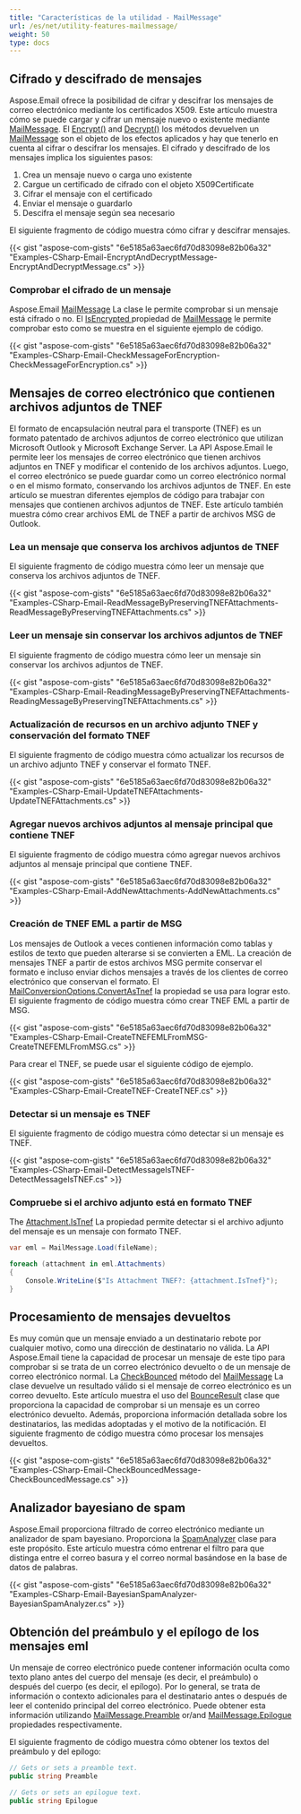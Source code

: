 ```yaml
---
title: "Características de la utilidad - MailMessage"
url: /es/net/utility-features-mailmessage/
weight: 50
type: docs
---
```



## **Cifrado y descifrado de mensajes**

Aspose.Email ofrece la posibilidad de cifrar y descifrar los mensajes de correo electrónico mediante los certificados X509. Este artículo muestra cómo se puede cargar y cifrar un mensaje nuevo o existente mediante [MailMessage](https://reference.aspose.com/email/net/aspose.email/mailmessage/). El [Encrypt()](https://reference.aspose.com/email/net/aspose.email/mailmessage/encrypt/#encrypt/) and [Decrypt()](https://reference.aspose.com/email/net/aspose.email/mailmessage/decrypt/#decrypt/) los métodos devuelven un [MailMessage](https://reference.aspose.com/email/net/aspose.email/mailmessage/) son el objeto de los efectos aplicados y hay que tenerlo en cuenta al cifrar o descifrar los mensajes. El cifrado y descifrado de los mensajes implica los siguientes pasos:

1. Crea un mensaje nuevo o carga uno existente
1. Cargue un certificado de cifrado con el objeto X509Certificate
1. Cifrar el mensaje con el certificado
1. Enviar el mensaje o guardarlo
1. Descifra el mensaje según sea necesario

El siguiente fragmento de código muestra cómo cifrar y descifrar mensajes.

{{< gist "aspose-com-gists" "6e5185a63aec6fd70d83098e82b06a32" "Examples-CSharp-Email-EncryptAndDecryptMessage-EncryptAndDecryptMessage.cs" >}}

### **Comprobar el cifrado de un mensaje**

Aspose.Email [MailMessage](https://reference.aspose.com/email/net/aspose.email/mailmessage/) La clase le permite comprobar si un mensaje está cifrado o no. El [IsEncrypted ](https://reference.aspose.com/email/net/aspose.email/mailmessage/isencrypted/)propiedad de [MailMessage](https://reference.aspose.com/email/net/aspose.email/mailmessage/) le permite comprobar esto como se muestra en el siguiente ejemplo de código.

{{< gist "aspose-com-gists" "6e5185a63aec6fd70d83098e82b06a32" "Examples-CSharp-Email-CheckMessageForEncryption-CheckMessageForEncryption.cs" >}}

## **Mensajes de correo electrónico que contienen archivos adjuntos de TNEF**

El formato de encapsulación neutral para el transporte (TNEF) es un formato patentado de archivos adjuntos de correo electrónico que utilizan Microsoft Outlook y Microsoft Exchange Server. La API Aspose.Email le permite leer los mensajes de correo electrónico que tienen archivos adjuntos en TNEF y modificar el contenido de los archivos adjuntos. Luego, el correo electrónico se puede guardar como un correo electrónico normal o en el mismo formato, conservando los archivos adjuntos de TNEF. En este artículo se muestran diferentes ejemplos de código para trabajar con mensajes que contienen archivos adjuntos de TNEF. Este artículo también muestra cómo crear archivos EML de TNEF a partir de archivos MSG de Outlook.

### **Lea un mensaje que conserva los archivos adjuntos de TNEF**

El siguiente fragmento de código muestra cómo leer un mensaje que conserva los archivos adjuntos de TNEF.

{{< gist "aspose-com-gists" "6e5185a63aec6fd70d83098e82b06a32" "Examples-CSharp-Email-ReadMessageByPreservingTNEFAttachments-ReadMessageByPreservingTNEFAttachments.cs" >}}

### **Leer un mensaje sin conservar los archivos adjuntos de TNEF**

El siguiente fragmento de código muestra cómo leer un mensaje sin conservar los archivos adjuntos de TNEF.

{{< gist "aspose-com-gists" "6e5185a63aec6fd70d83098e82b06a32" "Examples-CSharp-Email-ReadingMessageByPreservingTNEFAttachments-ReadingMessageByPreservingTNEFAttachments.cs" >}}

### **Actualización de recursos en un archivo adjunto TNEF y conservación del formato TNEF**

El siguiente fragmento de código muestra cómo actualizar los recursos de un archivo adjunto TNEF y conservar el formato TNEF.

{{< gist "aspose-com-gists" "6e5185a63aec6fd70d83098e82b06a32" "Examples-CSharp-Email-UpdateTNEFAttachments-UpdateTNEFAttachments.cs" >}}

### **Agregar nuevos archivos adjuntos al mensaje principal que contiene TNEF**

El siguiente fragmento de código muestra cómo agregar nuevos archivos adjuntos al mensaje principal que contiene TNEF.

{{< gist "aspose-com-gists" "6e5185a63aec6fd70d83098e82b06a32" "Examples-CSharp-Email-AddNewAttachments-AddNewAttachments.cs" >}}

### **Creación de TNEF EML a partir de MSG**

Los mensajes de Outlook a veces contienen información como tablas y estilos de texto que pueden alterarse si se convierten a EML. La creación de mensajes TNEF a partir de estos archivos MSG permite conservar el formato e incluso enviar dichos mensajes a través de los clientes de correo electrónico que conservan el formato. El [MailConversionOptions.ConvertAsTnef](https://reference.aspose.com/email/net/aspose.email.mapi/mailconversionoptions/convertastnef/) la propiedad se usa para lograr esto. El siguiente fragmento de código muestra cómo crear TNEF EML a partir de MSG.

{{< gist "aspose-com-gists" "6e5185a63aec6fd70d83098e82b06a32" "Examples-CSharp-Email-CreateTNEFEMLFromMSG-CreateTNEFEMLFromMSG.cs" >}}

Para crear el TNEF, se puede usar el siguiente código de ejemplo.

{{< gist "aspose-com-gists" "6e5185a63aec6fd70d83098e82b06a32" "Examples-CSharp-Email-CreateTNEF-CreateTNEF.cs" >}}

### **Detectar si un mensaje es TNEF**

El siguiente fragmento de código muestra cómo detectar si un mensaje es TNEF.

{{< gist "aspose-com-gists" "6e5185a63aec6fd70d83098e82b06a32" "Examples-CSharp-Email-DetectMessageIsTNEF-DetectMessageIsTNEF.cs" >}}

### **Compruebe si el archivo adjunto está en formato TNEF**

The [Attachment.IsTnef](https://reference.aspose.com/email/net/aspose.email/attachment/istnef/#attachmentistnef-property) La propiedad permite detectar si el archivo adjunto del mensaje es un mensaje con formato TNEF.

```cs
var eml = MailMessage.Load(fileName);

foreach (attachment in eml.Attachments)
{
    Console.WriteLine($"Is Attachment TNEF?: {attachment.IsTnef}");
}
```

## **Procesamiento de mensajes devueltos**

Es muy común que un mensaje enviado a un destinatario rebote por cualquier motivo, como una dirección de destinatario no válida. La API Aspose.Email tiene la capacidad de procesar un mensaje de este tipo para comprobar si se trata de un correo electrónico devuelto o de un mensaje de correo electrónico normal. La [CheckBounced](https://reference.aspose.com/email/net/aspose.email/mailmessage/checkbounced/#checkbounced) método del [MailMessage](https://reference.aspose.com/email/net/aspose.email/mailmessage/) La clase devuelve un resultado válido si el mensaje de correo electrónico es un correo devuelto. Este artículo muestra el uso del [BounceResult](https://reference.aspose.com/email/net/aspose.email.bounce/bounceresult/) clase que proporciona la capacidad de comprobar si un mensaje es un correo electrónico devuelto. Además, proporciona información detallada sobre los destinatarios, las medidas adoptadas y el motivo de la notificación. El siguiente fragmento de código muestra cómo procesar los mensajes devueltos.

{{< gist "aspose-com-gists" "6e5185a63aec6fd70d83098e82b06a32" "Examples-CSharp-Email-CheckBouncedMessage-CheckBouncedMessage.cs" >}}


## **Analizador bayesiano de spam**

Aspose.Email proporciona filtrado de correo electrónico mediante un analizador de spam bayesiano. Proporciona la [SpamAnalyzer](https://reference.aspose.com/email/net/aspose.email.antispam/spamanalyzer/) clase para este propósito. Este artículo muestra cómo entrenar el filtro para que distinga entre el correo basura y el correo normal basándose en la base de datos de palabras.

{{< gist "aspose-com-gists" "6e5185a63aec6fd70d83098e82b06a32" "Examples-CSharp-Email-BayesianSpamAnalyzer-BayesianSpamAnalyzer.cs" >}}

## **Obtención del preámbulo y el epílogo de los mensajes eml**

Un mensaje de correo electrónico puede contener información oculta como texto plano antes del cuerpo del mensaje (es decir, el preámbulo) o después del cuerpo (es decir, el epílogo). Por lo general, se trata de información o contexto adicionales para el destinatario antes o después de leer el contenido principal del correo electrónico. Puede obtener esta información utilizando [MailMessage.Preamble](https://reference.aspose.com/email/net/aspose.email/mailmessage/preamble/) or/and [MailMessage.Epilogue](https://reference.aspose.com/email/net/aspose.email/mailmessage/epilogue/#mailmessageepilogue-property) propiedades respectivamente.

El siguiente fragmento de código muestra cómo obtener los textos del preámbulo y del epílogo:

```cs
// Gets or sets a preamble text.
public string Preamble

// Gets or sets an epilogue text.
public string Epilogue
```
